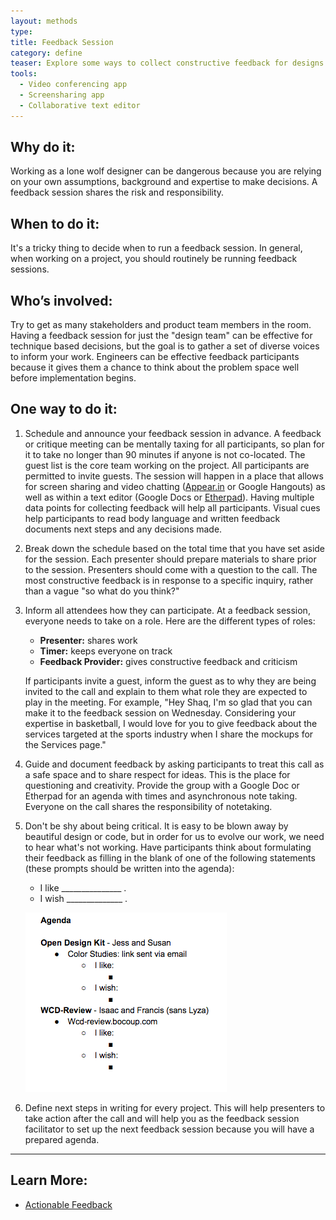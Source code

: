 ```yaml
---
layout: methods
type:
title: Feedback Session
category: define
teaser: Explore some ways to collect constructive feedback for designs and protoypes.
tools:
  - Video conferencing app
  - Screensharing app
  - Collaborative text editor
---
```


## Why do it:

Working as a lone wolf designer can be dangerous because you are relying on your own assumptions, background and expertise to make decisions. A feedback session shares the risk and responsibility.

## When to do it:

It's a tricky thing to decide when to run a feedback session. In general, when working on a project, you should routinely be running feedback sessions.  


## Who’s involved:

Try to get as many stakeholders and product team members in the room. Having a feedback session for just the "design team" can be effective for technique based decisions, but the goal is to gather a set of diverse voices to inform your work. Engineers can be effective feedback participants because it gives them a chance to think about the problem space well before implementation begins.


## One way to do it:

1. Schedule and announce your feedback session in advance. A feedback or critique meeting can be mentally taxing for all participants, so plan for it to take no longer than 90 minutes if anyone is not co-located. The guest list is the core team working on the project. All participants are permitted to invite guests. The session will happen in a place that allows for screen sharing and video chatting ([Appear.in](https://appear.in/) or Google Hangouts) as well as within a text editor (Google Docs or [Etherpad](http://etherpad.org/)). Having multiple data points for collecting feedback will help all participants. Visual cues help participants to read body language and written feedback documents next steps and any decisions made.

2. Break down the schedule based on the total time that you have set aside for the session. Each presenter should prepare materials to share prior to the session. Presenters should come with a question to the call. The most constructive feedback is in response to a specific inquiry, rather than a vague "so what do you think?"

3. Inform all attendees how they can participate. At a feedback session, everyone needs to take on a role. Here are the different types of roles:  

    - **Presenter:** shares work
    - **Timer:** keeps everyone on track
    - **Feedback Provider:** gives constructive feedback and criticism

    If participants invite a guest, inform the guest as to why they are being invited to the call and explain to them what role they are expected to play in the meeting. For example, "Hey Shaq, I'm so glad that you can make it to the feedback session on Wednesday. Considering your expertise in basketball, I would love for you to give feedback about the services targeted at the sports industry when I share the mockups for the Services page."


4. Guide and document feedback by asking participants to treat this call as a safe space and to share respect for ideas. This is the place for questioning and creativity. Provide the group with a Google Doc or Etherpad for an agenda with times and asynchronous note taking. Everyone on the call shares the responsibility of notetaking.

5. Don't be shy about being critical. It is easy to be blown away by beautiful design or code, but in order for us to evolve our work, we need to hear what's not working. Have participants think about formulating their feedback as filling in the blank of one of the following statements (these prompts should be written into the agenda):

    * I like _______________ .
    * I wish ______________ .
    
    ![example agenda](/img/methods/agenda.png)

6. Define next steps in writing for every project. This will help presenters to take action after the call and will help you as the feedback session facilitator to set up the next feedback session because you will have a prepared agenda.

---

## Learn More:

* [Actionable Feedback](https://jess.makes.org/thimble/MTEzMjMzMTI2NA==/actionable-feedback)
